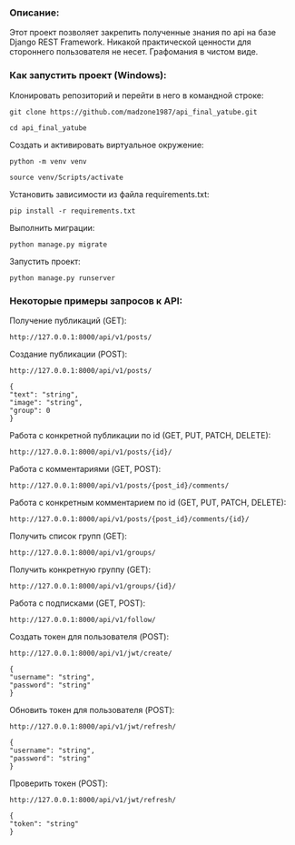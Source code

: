 ### Описание:

Этот проект позволяет закрепить полученные знания по api на базе Django REST Framework. Никакой практической ценности для стороннего пользователя не несет. Графомания в чистом виде.

### Как запустить проект (Windows):

Клонировать репозиторий и перейти в него в командной строке:

```
git clone https://github.com/madzone1987/api_final_yatube.git
```

```
cd api_final_yatube
```

Cоздать и активировать виртуальное окружение:

```
python -m venv venv
```

```
source venv/Scripts/activate
```

Установить зависимости из файла requirements.txt:

```
pip install -r requirements.txt
```

Выполнить миграции:

```
python manage.py migrate
```

Запустить проект:

```
python manage.py runserver
```

### Некоторые примеры запросов к API:

Получение публикаций (GET):

```
http://127.0.0.1:8000/api/v1/posts/
```

Создание публикации (POST):

```
http://127.0.0.1:8000/api/v1/posts/

{
"text": "string",
"image": "string",
"group": 0
}

```

Работа с конкретной публикации по id (GET, PUT, PATCH, DELETE):

```
http://127.0.0.1:8000/api/v1/posts/{id}/
```

Работа с комментариями (GET, POST):

```
http://127.0.0.1:8000/api/v1/posts/{post_id}/comments/
```

Работа с конкретным комментарием по id (GET, PUT, PATCH, DELETE):

```
http://127.0.0.1:8000/api/v1/posts/{post_id}/comments/{id}/
```

Получить список групп (GET):

```
http://127.0.0.1:8000/api/v1/groups/
```

Получить конкретную группу (GET):

```
http://127.0.0.1:8000/api/v1/groups/{id}/
```


Работа с подписками (GET, POST):

```
http://127.0.0.1:8000/api/v1/follow/
```

Создать токен для пользователя (POST):

```
http://127.0.0.1:8000/api/v1/jwt/create/

{
"username": "string",
"password": "string"
}

```

Обновить токен для пользователя (POST):

```
http://127.0.0.1:8000/api/v1/jwt/refresh/

{
"username": "string",
"password": "string"
}

```

Проверить токен (POST):

```
http://127.0.0.1:8000/api/v1/jwt/refresh/

{
"token": "string"
}

```
